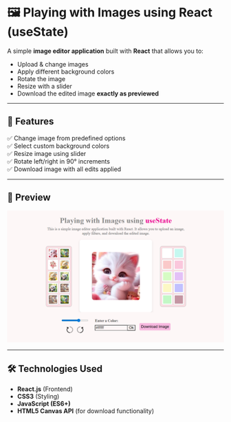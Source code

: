 # 🖼️ Playing with Images using React (useState)

A simple **image editor application** built with **React** that allows you to:
- Upload & change images  
- Apply different background colors  
- Rotate the image  
- Resize with a slider  
- Download the edited image **exactly as previewed**  

---

## 🚀 Features
✅ Change image from predefined options  
✅ Select custom background colors  
✅ Resize image using slider  
✅ Rotate left/right in 90° increments  
✅ Download image with all edits applied  

---

## 📸 Preview

![App Preview](./src/assets/preview.png)

---

## 🛠️ Technologies Used
- **React.js** (Frontend)
- **CSS3** (Styling)
- **JavaScript (ES6+)**
- **HTML5 Canvas API** (for download functionality)

